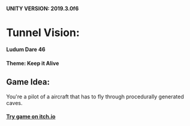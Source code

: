 #### UNITY VERSION: 2019.3.0f6

# Tunnel Vision: 
#### Ludum Dare 46
#### Theme: Keep it Alive

## Game Idea:
You're a pilot of a aircraft that has to fly through procedurally generated caves.

#### [Try game on itch.io](https://avivajpeyi.itch.io/tunnel-vision)

